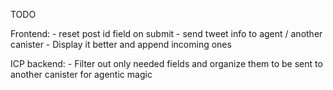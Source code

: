 TODO

Frontend: - reset post id field on submit - send tweet info to agent / another canister - Display it better and append incoming ones

ICP backend: - Filter out only needed fields and organize them to be sent to another canister for agentic magic

